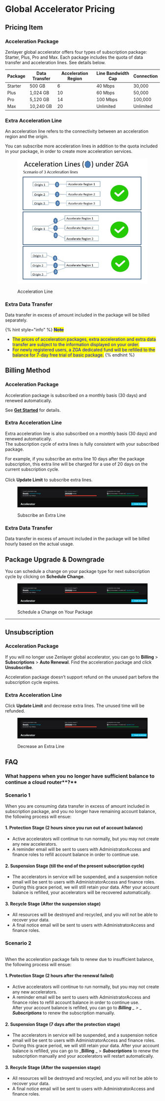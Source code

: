 # Global Accelerator Pricing

## **Pricing Item**

### **Acceleration Package**

Zenlayer global accelerator offers four types of subscription package: Starter, Plus, Pro and Max. Each package includes the quota of data transfer and acceleration lines. See details below.

| Package | Data Transfer | Acceleration Region | Line Bandwidth Cap | Connection |
| ------- | ------------- | ------------------- | ------------------ | ---------- |
| Starter | 500 GB        | 6                   | 40 Mbps            | 30,000     |
| Plus    | 1,024 GB      | 10                  | 60 Mbps            | 50,000     |
| Pro     | 5,120 GB      | 14                  | 100 Mbps           | 100,000    |
| Max     | 10,240 GB     | 20                  | Unlimited          | Unlimited  |

### **Extra Acceleration Line**

An acceleration line refers to the connectivity between an acceleration region and the origin.&#x20;

You can subscribe more acceleration lines in addition to the quota included in your package, in order to create more acceleration services.

<figure><img src="../.gitbook/assets/Article_1 (21).jpg" alt=""><figcaption><p>Acceleration Line</p></figcaption></figure>

### **Extra Data Transfer**

Data transfer in excess of amount included in the package will be billed separately.

{% hint style="info" %}
<mark style="color:blue;">**Note**</mark>

* <mark style="color:blue;">The prices of acceleration packages, extra acceleration and extra data transfer are subject to the information displayed on your order.</mark>
* <mark style="color:blue;">For newly registered users, a ZGA dedicated fund will be refilled to the balance for 7-day free trial of basic package.</mark>&#x20;
{% endhint %}



## Billing Method&#x20;

### **Acceleration Package**

Acceleration package is subscribed on a monthly basis (30 days) and renewed automatically.

See [**Get Started**](../global-accelerator/get-started/) for details.

### **Extra Acceleration Line**

Extra acceleration line is also subscribed on a monthly basis (30 days) and renewed automatically.\
The subscription cycle of extra lines is fully consistent with your subscribed package.&#x20;

For example, if you subscribe an extra line 10 days after the package subscription, this extra line will be charged for a use of 20 days on the current subscription cycle.\
\
Click **Update Limit** to subscribe extra lines.

<figure><img src="../.gitbook/assets/Article_2 (7) (1).jpg" alt=""><figcaption><p>Subscribe an Extra Line</p></figcaption></figure>

### **Extra Data Transfer**

Data transfer in excess of amount included in the package will be billed hourly based on the actual usage.



## **Package Upgrade & Downgrade**

You can schedule a change on your package type for next subscription cycle by clicking on **Schedule Change**.

<figure><img src="../.gitbook/assets/Article_2 (7) (1) (1).jpg" alt=""><figcaption><p>Schedule a Change on Your Package</p></figcaption></figure>

****

## **Unsubscription**

### **Acceleration Package**

If you will no longer use Zenlayer global accelerator, you can go to **Billing** > **Subscriptions** > **Auto Renewal**. Find the acceleration package and click **Unsubscribe**.

Acceleration package doesn’t support refund on the unused part before the subscription cycle expires.

### **Extra Acceleration Line**

Click **Update Limit** and decrease extra lines. The unused time will be refunded.

<figure><img src="../.gitbook/assets/Article_2 (7).jpg" alt=""><figcaption><p>Decrease an Extra Line</p></figcaption></figure>



## **FAQ**

### **What happens when you no longer have sufficient balance to continue a** cloud   router**?**

### **Scenario 1**

When you are consuming data transfer in excess of amount included in subscription package, and you no longer have remaining account balance, the following process will ensue:

#### **1. Protection Stage** (2 hours since you run out of account balance)

* Active accelerators will continue to run normally, but you may not create any new accelerators.
* A reminder email will be sent to users with AdministratorAccess and finance roles to refill account balance in order to continue use.

#### **2. Suspension Stage** (till the end of the present subscription cycle)

* The accelerators in service will be suspended, and a suspension notice email will be sent to users with AdministratorAccess and finance roles.
* During this grace period, we will still retain your data. After your account balance is refilled, your accelerators will be recovered automatically.&#x20;

#### **3. Recycle Stage** (After the suspension stage)

* All resources will be destroyed and recycled, and you will not be able to recover your data.
* A final notice email will be sent to users with AdministratorAccess and finance roles.

### **Scenario 2**

\
When the acceleration package fails to renew due to insufficient balance, the following process will ensue:

#### **1. Protection Stage** (2 hours after the renewal failed)

* Active accelerators will continue to run normally, but you may not create any new accelerators.
* A reminder email will be sent to users with AdministratorAccess and finance roles to refill account balance in order to continue use. \
  After your account balance is refilled, you can go to _**Billing** _ > _ **Subscriptions**_ to renew the subscription manually.

#### **2. Suspension Stage** (7 days after the protection stage)

* The accelerators in service will be suspended, and a suspension notice email will be sent to users with AdministratorAccess and finance roles.
* During this grace period, we will still retain your data. After your account balance is refilled, you can go to _**Billing** _ > _**Subscriptions**_ to renew the subscription manually and your accelerators will restart automatically.&#x20;

#### **3. Recycle Stage** (After the suspension stage)

* All resources will be destroyed and recycled, and you will not be able to recover your data.
* A final notice email will be sent to users with AdministratorAccess and finance roles.

